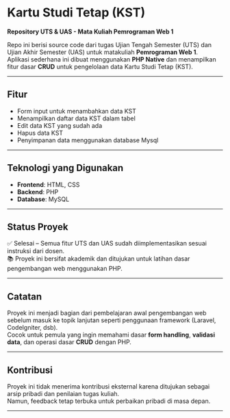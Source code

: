 # Kartu Studi Tetap (KST)

**Repository UTS & UAS - Mata Kuliah Pemrograman Web 1**

Repo ini berisi source code dari tugas Ujian Tengah Semester (UTS) dan Ujian Akhir Semester (UAS) untuk matakuliah **Pemrograman Web 1**.  
Aplikasi sederhana ini dibuat menggunakan **PHP Native** dan menampilkan fitur dasar **CRUD** untuk pengelolaan data Kartu Studi Tetap (KST).

---

## Fitur

- Form input untuk menambahkan data KST
- Menampilkan daftar data KST dalam tabel
- Edit data KST yang sudah ada
- Hapus data KST
- Penyimpanan data menggunakan database Mysql

---

## Teknologi yang Digunakan

- **Frontend**: HTML, CSS
- **Backend**: PHP
- **Database**: MySQL

---

## Status Proyek

✅ Selesai – Semua fitur UTS dan UAS sudah diimplementasikan sesuai instruksi dari dosen.  
📚 Proyek ini bersifat akademik dan ditujukan untuk latihan dasar pengembangan web menggunakan PHP.

---

## Catatan

Proyek ini menjadi bagian dari pembelajaran awal pengembangan web sebelum masuk ke topik lanjutan seperti penggunaan framework (Laravel, CodeIgniter, dsb).  
Cocok untuk pemula yang ingin memahami dasar **form handling**, **validasi data**, dan operasi dasar **CRUD** dengan PHP.

---

## Kontribusi

Proyek ini tidak menerima kontribusi eksternal karena ditujukan sebagai arsip pribadi dan penilaian tugas kuliah.  
Namun, feedback tetap terbuka untuk perbaikan pribadi di masa depan.

---
